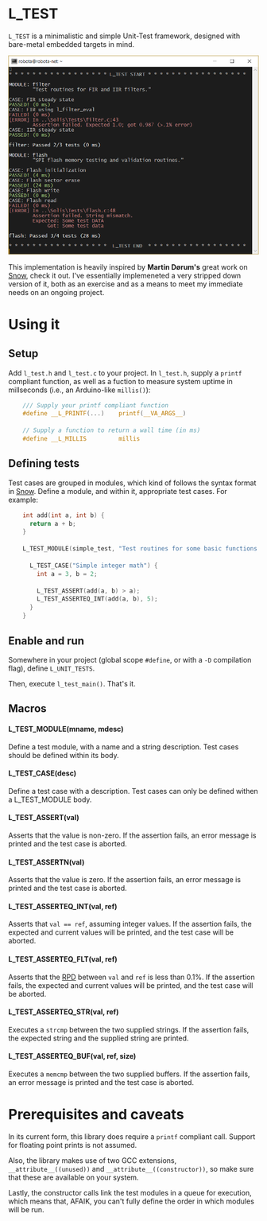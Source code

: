 # L_TEST  

`L_TEST` is a minimalistic and simple Unit-Test framework, designed with bare-metal embedded targets in mind. 

<p align="center">
<img src="https://github.com/MartinBloedorn/ltest/blob/master/examples/screen0.png" alt="What it looks like" width="600">
</p>

This implementation is heavily inspired by __Martin Dørum's__ great work on [Snow](https://github.com/mortie/snow), check it out.
I've essentially implemeneted a very stripped down version of it, both as an exercise and as a means to meet my immediate needs on an ongoing project.

# Using it

## Setup

Add `l_test.h` and `l_test.c` to your project. 
In `l_test.h`, supply a `printf` compliant function, as well as a fuction to measure system uptime in millseconds (i.e., an Arduino-like `millis()`):

```c
    /// Supply your printf compliant function
    #define __L_PRINTF(...)    printf(__VA_ARGS__)

    // Supply a function to return a wall time (in ms)
    #define __L_MILLIS         millis
```  
    
## Defining tests

Test cases are grouped in modules, which kind of follows the syntax format in [Snow](https://github.com/mortie/snow).
Define a module, and within it, appropriate test cases. For example:

```c
    int add(int a, int b) {
      return a + b;
    }

    L_TEST_MODULE(simple_test, "Test routines for some basic functions.") {

      L_TEST_CASE("Simple integer math") {
        int a = 3, b = 2;

        L_TEST_ASSERT(add(a, b) > a);
        L_TEST_ASSERTEQ_INT(add(a, b), 5);
      }
    }
```

## Enable and run 

Somewhere in your project (global scope `#define`, or with a `-D` compilation flag), define `L_UNIT_TESTS`. 

Then, execute `l_test_main()`. That's it. 

## Macros

#### L_TEST_MODULE(mname, mdesc)

Define a test module, with a name and a string description. Test cases should be defined within its body.

#### L_TEST_CASE(desc)

Define a test case with a description. Test cases can only be defined withen a L_TEST_MODULE body. 

#### L_TEST_ASSERT(val)

Asserts that the value is non-zero. If the assertion fails, an error message is printed and the test case is aborted.

#### L_TEST_ASSERTN(val)

Asserts that the value is zero. If the assertion fails, an error message is printed and the test case is aborted.

#### L_TEST_ASSERTEQ_INT(val, ref)

Asserts that `val == ref`, assuming integer values. 
If the assertion fails, the expected and current values will be printed, and the test case will be aborted.

#### L_TEST_ASSERTEQ_FLT(val, ref)

Asserts that the [RPD](https://en.wikipedia.org/wiki/Relative_change_and_difference) between `val` and `ref` is less than 0.1%. 
If the assertion fails, the expected and current values will be printed, and the test case will be aborted.

#### L_TEST_ASSERTEQ_STR(val, ref)

Executes a `strcmp` between the two supplied strings. 
If the assertion fails, the expected string and the supplied string are printed.

#### L_TEST_ASSERTEQ_BUF(val, ref, size)

Executes a `memcmp` between the two supplied buffers. If the assertion fails, an error message is printed and the test case is aborted.

# Prerequisites and caveats

In its current form, this library does require a `printf` compliant call. Support for floating point prints is not assumed. 

Also, the library makes use of two GCC extensions, `__attribute__((unused))` and `__attribute__((constructor))`, 
so make sure that these are available on your system. 

Lastly, the constructor calls link the test modules in a queue for execution, which means that, AFAIK, 
you can't fully define the order in which modules will be run. 
